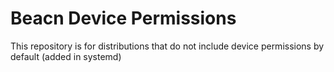 # Beacn Device Permissions

This repository is for distributions that do not include device permissions by default (added in systemd)
